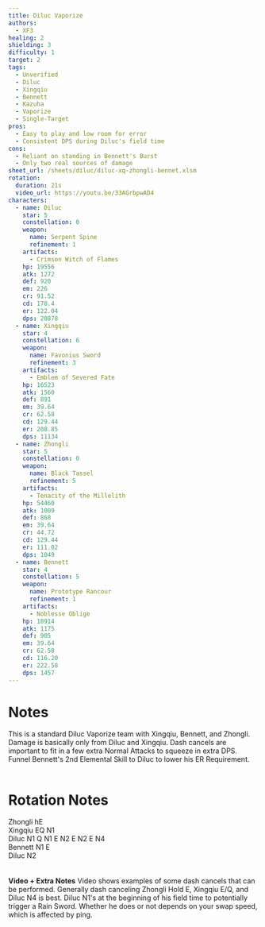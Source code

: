 ```yaml
---
title: Diluc Vaporize
authors:
  - XF3 
healing: 2
shielding: 3
difficulty: 1
target: 2
tags:
  - Unverified
  - Diluc
  - Xingqiu
  - Bennett
  - Kazuha
  - Vaporize
  - Single-Target
pros:
  - Easy to play and low room for error 
  - Consistent DPS during Diluc's field time
cons:
  - Reliant on standing in Bennett's Burst
  - Only two real sources of damage
sheet_url: /sheets/diluc/diluc-xq-zhongli-bennet.xlsm
rotation:
  duration: 21s
  video_url: https://youtu.be/33AGrbpwAD4
characters:
  - name: Diluc
    star: 5
    constellation: 0
    weapon:
      name: Serpent Spine
      refinement: 1
    artifacts:
      - Crimson Witch of Flames
    hp: 19556
    atk: 1272
    def: 920
    em: 226
    cr: 91.52
    cd: 178.4
    er: 122.04
    dps: 20878
  - name: Xingqiu
    star: 4
    constellation: 6
    weapon:
      name: Favonius Sword
      refinement: 3
    artifacts:
      - Emblem of Severed Fate
    hp: 16523
    atk: 1560
    def: 891
    em: 39.64
    cr: 62.58
    cd: 129.44
    er: 208.85
    dps: 11134
  - name: Zhongli
    star: 5
    constellation: 0
    weapon:
      name: Black Tassel
      refinement: 5
    artifacts:
      - Tenacity of the Millelith
    hp: 54460
    atk: 1009
    def: 868
    em: 39.64
    cr: 44.72
    cd: 129.44
    er: 111.02
    dps: 1049
  - name: Bennett
    star: 4
    constellation: 5
    weapon:
      name: Prototype Rancour
      refinement: 1
    artifacts:
      - Noblesse Oblige
    hp: 18914
    atk: 1175
    def: 905
    em: 39.64
    cr: 62.58
    cd: 116.20
    er: 222.58
    dps: 1457
---
```


# **Notes**

This is a standard Diluc Vaporize team with Xingqiu, Bennett, and Zhongli. Damage is basically only from Diluc and Xingqiu. Dash cancels are important to fit in a few extra Normal Attacks to squeeze in extra DPS. Funnel Bennett's 2nd Elemental Skill to Diluc to lower his ER Requirement.
<br></br>
# **Rotation Notes**

Zhongli hE  
Xingqiu EQ N1  
Diluc N1 Q N1 E N2 E N2 E N4  
Bennett N1 E  
Diluc N2  
<br></br>
**Video + Extra Notes**
Video shows examples of some dash cancels that can be performed. Generally dash canceling Zhongli Hold E, Xingqiu E/Q, and Diluc N4 is best. Diluc N1's at the beginning of his field time to potentially trigger a Rain Sword. Whether he does or not depends on your swap speed, which is affected by ping.